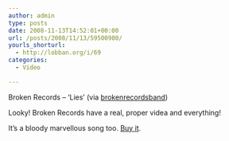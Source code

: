 ```yaml
---
author: admin
type: posts
date: 2008-11-13T14:52:01+00:00
url: /posts/2008/11/13/59500980/
yourls_shorturl:
  - http://lobban.org/i/69
categories:
  - Video

---
```

Broken Records &#8211; &#8216;Lies&#8217; (via [brokenrecordsband][1])

Looky! Broken Records have a real, proper videa and everything!

It&#8217;s a bloody marvellous song too. [Buy it][2].

 [1]: http://youtube.com/user/brokenrecordsband
 [2]: http://www.recordstore.co.uk/home.jsp?wherefrom=productdetail.jsp?productPK=unittest-wcuUlKqmsxSeb9vnqN3IEb-13